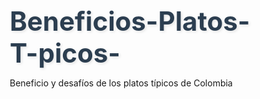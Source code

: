 # Beneficios-Platos-T-picos-
Beneficio y desafíos de los platos típicos de Colombia 
<!DOCTYPE html>
<html lang="es">
<head>
    <meta charset="UTF-8">
    <meta name="viewport" content="width=device-width, initial-scale=1.0">
    <title>Platos Típicos de Colombia - Pros y Contras</title>
    <style>
        * {
            margin: 0;
            padding: 0;
            box-sizing: border-box;
        }

        body {
            font-family: 'Arial', sans-serif;
            line-height: 1.6;
            background: linear-gradient(135deg, #ff6b6b, #feca57, #48dbfb);
            background-size: 400% 400%;
            animation: gradientShift 8s ease infinite;
            min-height: 100vh;
        }

        @keyframes gradientShift {
            0% { background-position: 0% 50%; }
            50% { background-position: 100% 50%; }
            100% { background-position: 0% 50%; }
        }

        .container {
            max-width: 1200px;
            margin: 0 auto;
            padding: 20px;
        }

        header {
            text-align: center;
            margin-bottom: 40px;
            background: rgba(255, 255, 255, 0.95);
            border-radius: 20px;
            padding: 30px;
            backdrop-filter: blur(10px);
            box-shadow: 0 15px 35px rgba(0, 0, 0, 0.1);
        }

        h1 {
            font-size: 3em;
            color: #2c3e50;
            margin-bottom: 10px;
            text-shadow: 2px 2px 4px rgba(0, 0, 0, 0.1);
        }

        .subtitle {
            font-size: 1.3em;
            color: #7f8c8d;
            font-weight: 300;
        }

        .dishes-grid {
            display: grid;
            grid-template-columns: repeat(auto-fit, minmax(350px, 1fr));
            gap: 30px;
            margin-top: 40px;
        }

        .dish-card {
            background: rgba(255, 255, 255, 0.95);
            border-radius: 20px;
            padding: 25px;
            box-shadow: 0 15px 35px rgba(0, 0, 0, 0.1);
            transition: all 0.3s ease;
            backdrop-filter: blur(10px);
            overflow: hidden;
            position: relative;
        }

        .dish-card::before {
            content: '';
            position: absolute;
            top: 0;
            left: -100%;
            width: 100%;
            height: 3px;
            background: linear-gradient(90deg, #ff6b6b, #feca57, #48dbfb);
            transition: left 0.3s ease;
        }

        .dish-card:hover::before {
            left: 0;
        }

        .dish-card:hover {
            transform: translateY(-10px);
            box-shadow: 0 25px 50px rgba(0, 0, 0, 0.15);
        }

        .dish-name {
            font-size: 1.8em;
            color: #2c3e50;
            margin-bottom: 15px;
            font-weight: bold;
        }

        .dish-description {
            color: #555;
            margin-bottom: 20px;
            font-size: 1.1em;
            line-height: 1.8;
        }

        .pros-cons {
            display: grid;
            grid-template-columns: 1fr 1fr;
            gap: 20px;
            margin-top: 20px;
        }

        .pros, .contras {
            padding: 15px;
            border-radius: 15px;
            backdrop-filter: blur(5px);
        }

        .pros {
            background: rgba(46, 204, 113, 0.1);
            border-left: 4px solid #2ecc71;
        }

        .contras {
            background: rgba(231, 76, 60, 0.1);
            border-left: 4px solid #e74c3c;
        }

        .pros h4, .contras h4 {
            font-size: 1.2em;
            margin-bottom: 10px;
            display: flex;
            align-items: center;
            gap: 8px;
        }

        .pros h4 {
            color: #27ae60;
        }

        .contras h4 {
            color: #c0392b;
        }

        .pros ul, .contras ul {
            list-style: none;
        }

        .pros li, .contras li {
            margin-bottom: 8px;
            padding-left: 20px;
            position: relative;
            font-size: 0.95em;
        }

        .pros li::before {
            content: '✓';
            position: absolute;
            left: 0;
            color: #27ae60;
            font-weight: bold;
        }

        .contras li::before {
            content: '✗';
            position: absolute;
            left: 0;
            color: #c0392b;
            font-weight: bold;
        }

        .flag-icon {
            font-size: 1.5em;
            margin-right: 10px;
        }

        footer {
            text-align: center;
            margin-top: 50px;
            padding: 30px;
            background: rgba(255, 255, 255, 0.9);
            border-radius: 20px;
            backdrop-filter: blur(10px);
        }

        .region-tag {
            display: inline-block;
            background: rgba(52, 152, 219, 0.2);
            color: #2980b9;
            padding: 5px 12px;
            border-radius: 20px;
            font-size: 0.85em;
            margin-bottom: 10px;
            font-weight: bold;
        }

        @media (max-width: 768px) {
            .dishes-grid {
                grid-template-columns: 1fr;
            }
            
            .pros-cons {
                grid-template-columns: 1fr;
                gap: 15px;
            }
            
            h1 {
                font-size: 2.2em;
            }
        }
    </style>
</head>
<body>
    <div class="container">
        <header>
            <h1><span class="flag-icon">🇨🇴</span>Platos Típicos de Colombia</h1>
            <p class="subtitle">Descubre la riqueza gastronómica colombiana con sus beneficios y desafíos</p>
        </header>

        <div class="dishes-grid">
            <div class="dish-card">
                <div class="region-tag">Región Andina</div>
                <h3 class="dish-name">Bandeja Paisa</h3>
                <p class="dish-description">El plato más representativo de Antioquia, compuesto por frijoles, arroz, carne molida, chicharrón, chorizo, morcilla, huevo frito, patacón y aguacate.</p>
                <div class="pros-cons">
                    <div class="pros">
                        <h4>✨ Pros</h4>
                        <ul>
                            <li>Rica en proteínas y carbohidratos</li>
                            <li>Muy nutritiva y energética</li>
                            <li>Representa la cultura paisa</li>
                            <li>Ingredientes naturales y frescos</li>
                        </ul>
                    </div>
                    <div class="contras">
                        <h4>⚠️ Contras</h4>
                        <ul>
                            <li>Muy alta en calorías (1200+)</li>
                            <li>Rica en grasas saturadas</li>
                            <li>Puede ser pesada para digerir</li>
                            <li>Costosa de preparar completa</li>
                        </ul>
                    </div>
                </div>
            </div>

            <div class="dish-card">
                <div class="region-tag">Región Caribe</div>
                <h3 class="dish-name">Arepas de Huevo</h3>
                <p class="dish-description">Deliciosas arepas fritas rellenas de huevo, típicas de la costa atlántica, especialmente populares en Cartagena y Barranquilla.</p>
                <div class="pros-cons">
                    <div class="pros">
                        <h4>✨ Pros</h4>
                        <ul>
                            <li>Fuente de proteína completa</li>
                            <li>Fácil de comer en cualquier momento</li>
                            <li>Ingredientes simples y accesibles</li>
                            <li>Tradición cultural costeña</li>
                        </ul>
                    </div>
                    <div class="contras">
                        <h4>⚠️ Contras</h4>
                        <ul>
                            <li>Frita en aceite abundante</li>
                            <li>Alta en grasas trans</li>
                            <li>Puede aumentar el colesterol</li>
                            <li>Difícil de hacer perfecta</li>
                        </ul>
                    </div>
                </div>
            </div>

            <div class="dish-card">
                <div class="region-tag">Región Pacífica</div>
                <h3 class="dish-name">Sancocho de Pescado</h3>
                <p class="dish-description">Sopa abundante con pescado fresco, plátano, yuca, ñame y cilantro cimarrón, típica de la costa pacífica colombiana.</p>
                <div class="pros-cons">
                    <div class="pros">
                        <h4>✨ Pros</h4>
                        <ul>
                            <li>Rico en omega 3 y proteínas</li>
                            <li>Incluye muchas verduras</li>
                            <li>Hidratante y reconfortante</li>
                            <li>Bajo en grasas saturadas</li>
                        </ul>
                    </div>
                    <div class="contras">
                        <h4>⚠️ Contras</h4>
                        <ul>
                            <li>Preparación larga y compleja</li>
                            <li>Ingredientes pueden ser costosos</li>
                            <li>El pescado debe estar muy fresco</li>
                            <li>Alto contenido de sodio</li>
                        </ul>
                    </div>
                </div>
            </div>

            <div class="dish-card">
                <div class="region-tag">Región Llanera</div>
                <h3 class="dish-name">Mamona (Ternera a la Llanera)</h3>
                <p class="dish-description">Ternera asada lentamente a la brasa, acompañada de yuca, plátano y arepa, plato tradicional de los Llanos Orientales.</p>
                <div class="pros-cons">
                    <div class="pros">
                        <h4>✨ Pros</h4>
                        <ul>
                            <li>Excelente fuente de hierro</li>
                            <li>Rica en proteínas de alta calidad</li>
                            <li>Cocción sin aceites añadidos</li>
                            <li>Tradición cultural llanera</li>
                        </ul>
                    </div>
                    <div class="contras">
                        <h4>⚠️ Contras</h4>
                        <ul>
                            <li>Alto contenido de colesterol</li>
                            <li>Puede ser difícil de digerir</li>
                            <li>Preparación muy larga (horas)</li>
                            <li>Costosa y no siempre disponible</li>
                        </ul>
                    </div>
                </div>
            </div>

            <div class="dish-card">
                <div class="region-tag">Región Andina</div>
                <h3 class="dish-name">Ajiaco Santafereño</h3>
                <p class="dish-description">Sopa cremosa con tres tipos de papa, pollo, mazorca, guascas y alcaparras, acompañada de crema de leche y aguacate.</p>
                <div class="pros-cons">
                    <div class="pros">
                        <h4>✨ Pros</h4>
                        <ul>
                            <li>Rico en vitaminas del complejo B</li>
                            <li>Combina proteína y carbohidratos</li>
                            <li>Perfecto para clima frío</li>
                            <li>Patrimonio cultural bogotano</li>
                        </ul>
                    </div>
                    <div class="contras">
                        <h4>⚠️ Contras</h4>
                        <ul>
                            <li>Alto en calorías por la crema</li>
                            <li>Muchos carbohidratos simples</li>
                            <li>Preparación laboriosa</li>
                            <li>Las guascas son difíciles de conseguir</li>
                        </ul>
                    </div>
                </div>
            </div>

            <div class="dish-card">
                <div class="region-tag">Región Amazónica</div>
                <h3 class="dish-name">Pescado con Patacón</h3>
                <p class="dish-description">Pescado de río fresco asado o frito, acompañado de patacón (plátano verde frito y aplastado) y ensalada fresca.</p>
                <div class="pros-cons">
                    <div class="pros">
                        <h4>✨ Pros</h4>
                        <ul>
                            <li>Pescado fresco de agua dulce</li>
                            <li>Rico en proteínas magras</li>
                            <li>El plátano aporta potasio</li>
                            <li>Ingredientes amazónicos auténticos</li>
                        </ul>
                    </div>
                    <div class="contras">
                        <h4>⚠️ Contras</h4>
                        <ul>
                            <li>Patacón frito en mucho aceite</li>
                            <li>Puede tener muchas espinas</li>
                            <li>Disponibilidad limitada</li>
                            <li>Riesgo de contaminación del río</li>
                        </ul>
                    </div>
                </div>
            </div>
        </div>

        <footer>
            <h3>🍽️ La Gastronomía Colombiana</h3>
            <p>Cada plato cuenta una historia de nuestras regiones, tradiciones y sabores únicos. La clave está en disfrutar con moderación y equilibrio, valorando tanto los beneficios nutricionales como siendo conscientes de los aspectos que podemos mejorar en nuestra alimentación diaria.</p>
        </footer>
    </div>
</body>
</html>

